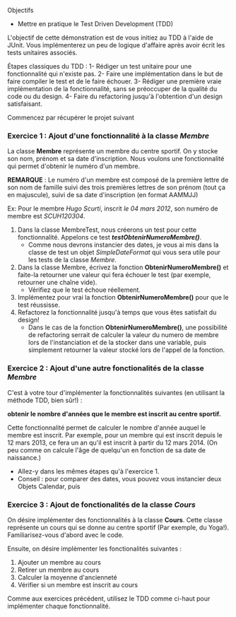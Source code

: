 Objectifs
* Mettre en pratique le Test Driven Development (TDD)

L'objectif de cette démonstration est de vous initiez au TDD à l'aide de JUnit. Vous implémenterez un peu de logique d'affaire après avoir écrit les tests unitaires associés.


Étapes classiques du TDD : 
1- Rédiger un test unitaire pour une fonctionnalité qui n'existe pas.
2- Faire une implémentation dans le but de faire compiler le test et de le faire échouer.
3- Rédiger une première vraie implémentation de la fonctionnalité, sans se préoccuper de la qualité du code ou du design.
4- Faire du refactoring jusqu'à l'obtention d'un design satisfaisant.

Commencez par récupérer le projet suivant 

### Exercice 1 : Ajout d'une fonctionnalité à la classe _Membre_

La classe **Membre** représente un membre du centre sportif. On y stocke son nom, prénom et sa date d'inscription.
Nous voulons une fonctionnalité qui permet d'obtenir le numéro d'un membre. 

**REMARQUE** : Le numéro d'un membre est composé de la première lettre de son nom de famille suivi des trois premières lettres de son prénom (tout ça en majuscule),
suivi de sa date d'inscription (en format AAMMJJ)

Ex: Pour le membre *Hugo Scurti*, inscrit *le 04 mars 2012*, son numéro de membre est *SCUH120304*.

1. Dans la classe MembreTest, nous créerons un test pour cette fonctionnalité.
   Appelons ce test _**testObtenirNumeroMembre()**_.
    * Comme nous devrons instancier des dates, je vous ai mis dans la classe de test un objet _SimpleDateFormat_ qui vous sera utile pour les tests de la classe _Membre_.
2. Dans la classe Membre, écrivez la fonction **ObtenirNumeroMembre()** et faite-la retourner une valeur qui fera échouer le test (par exemple, retourner une chaîne vide).
    * Vérifiez que le test échoue réellement.
3. Implémentez pour vrai la fonction **ObtenirNumeroMembre()** pour que le test réussisse.
4. Refactorez la fonctionnalité jusqu'à temps que vous êtes satisfait du design!
    * Dans le cas de la fonction **ObtenirNumeroMembre()**, une possibilité de refactoring serrait de calculer la valeur du numero de membre lors de l'instanciation 
    et de la stocker dans une variable, puis simplement retourner la valeur stocké lors de l'appel de la fonction.

### Exercice 2 : Ajout d'une autre fonctionalités de la classe _Membre_

C'est à votre tour d'implémenter la fonctionnalités suivantes (en utilisant la méthode TDD, bien sûr!) :

**obtenir le nombre d'années que le membre est inscrit au centre sportif.**

Cette fonctionnalité permet de calculer le nombre d'année auquel le membre est inscrit.
Par exemple, pour un membre qui est inscrit depuis le 12 mars 2013, ce fera un an qu'il est inscrit à partir du 12 mars 2014.
(On peu comme on calcule l'âge de quelqu'un en fonction de sa date de naissance.)
* Allez-y dans les mêmes étapes qu'à l'exercice 1.
* Conseil : pour comparer des dates, vous pouvez vous instancier deux Objets Calendar, puis 


### Exercice 3 : Ajout de fonctionalités de la classe _Cours_
On désire implémenter des fonctionnalités à la classe **Cours**. Cette classe représente un cours qui se donne au centre sportif (Par exemple, du Yoga!).
Familiarisez-vous d'abord avec le code.

Ensuite, on désire implémenter les fonctionalités suivantes : 
1. Ajouter un membre au cours
2. Retirer un membre au cours
3. Calculer la moyenne d'ancienneté
4. Vérifier si un membre est inscrit au cours

Comme aux exercices précédent, utilisez le TDD comme ci-haut pour implémenter chaque fonctionnalité.

